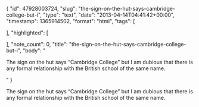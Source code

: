{
  "id": 47928003724,
  "slug": "the-sign-on-the-hut-says-cambridge-college-but-i",
  "type": "text",
  "date": "2013-04-14T04:41:42+00:00",
  "timestamp": 1365914502,
  "format": "html",
  "tags": [

  ],
  "highlighted": [

  ],
  "note_count": 0,
  "title": "the-sign-on-the-hut-says-cambridge-college-but-i",
  "body": "<p>The sign on the hut says &ldquo;Cambridge College&rdquo; but I am dubious that there is any formal relationship with the British school of the same name.</p>"
}

<p>The sign on the hut says &ldquo;Cambridge College&rdquo; but I am dubious that there is any formal relationship with the British school of the same name.</p>